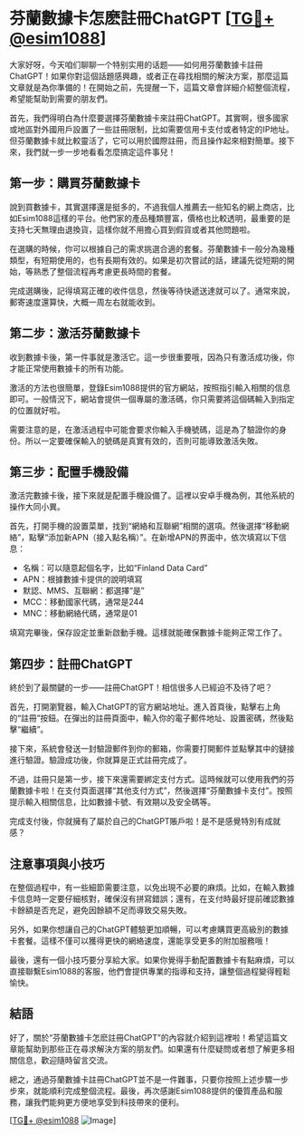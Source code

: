 # 芬蘭數據卡怎麽註冊ChatGPT [[TG💪+ @esim1088](https://t.me/s/esim1088)]

大家好呀，今天咱们聊聊一个特别实用的话题——如何用芬蘭數據卡註冊ChatGPT！如果你對這個話題感興趣，或者正在尋找相關的解決方案，那麼這篇文章就是為你準備的！在開始之前，先提醒一下，這篇文章會詳細介紹整個流程，希望能幫助到需要的朋友們。

首先，我們得明白為什麼要選擇芬蘭數據卡來註冊ChatGPT。其實啊，很多國家或地區對外國用戶設置了一些註冊限制，比如需要信用卡支付或者特定的IP地址。但芬蘭數據卡就比較靈活了，它可以用於國際註冊，而且操作起來相對簡單。接下來，我們就一步一步地看看怎麼搞定這件事兒！

## 第一步：購買芬蘭數據卡

說到買數據卡，其實選擇還是挺多的，不過我個人推薦去一些知名的網上商店，比如Esim1088這樣的平台。他們家的產品種類豐富，價格也比較透明，最重要的是支持七天無理由退換貨，這樣你就不用擔心買到假貨或者其他問題啦。

在選購的時候，你可以根據自己的需求挑選合適的套餐。芬蘭數據卡一般分為幾種類型，有短期使用的，也有長期有效的。如果是初次嘗試的話，建議先從短期的開始，等熟悉了整個流程再考慮更長時間的套餐。

完成選購後，記得填寫正確的收件信息，然後等待快遞送達就可以了。通常來說，郵寄速度還算快，大概一周左右就能收到。

## 第二步：激活芬蘭數據卡

收到數據卡後，第一件事就是激活它。這一步很重要哦，因為只有激活成功後，你才能正常使用數據卡的所有功能。

激活的方法也很簡單，登錄Esim1088提供的官方網站，按照指引輸入相關的信息即可。一般情況下，網站會提供一個專屬的激活碼，你只需要將這個碼輸入到指定的位置就好啦。

需要注意的是，在激活過程中可能會要求你輸入手機號碼，這是為了驗證你的身份。所以一定要確保輸入的號碼是真實有效的，否則可能導致激活失敗。

## 第三步：配置手機設備

激活完數據卡後，接下來就是配置手機設備了。這裡以安卓手機為例，其他系統的操作大同小異。

首先，打開手機的設置菜單，找到“網絡和互聯網”相關的選項。然後選擇“移動網絡”，點擊“添加新APN（接入點名稱）”。在新增APN的界面中，依次填寫以下信息：

- 名稱：可以隨意起個名字，比如“Finland Data Card”
- APN：根據數據卡提供的說明填寫
- 默認、MMS、互聯網：都選擇“是”
- MCC：移動國家代碼，通常是244
- MNC：移動網絡代碼，通常是01

填寫完畢後，保存設定並重新啟動手機。這樣就能確保數據卡能夠正常工作了。

## 第四步：註冊ChatGPT

終於到了最關鍵的一步——註冊ChatGPT！相信很多人已經迫不及待了吧？

首先，打開瀏覽器，輸入ChatGPT的官方網站地址。進入首頁後，點擊右上角的“註冊”按鈕。在彈出的註冊頁面中，輸入你的電子郵件地址、設置密碼，然後點擊“繼續”。

接下來，系統會發送一封驗證郵件到你的郵箱，你需要打開郵件並點擊其中的鏈接進行驗證。驗證成功後，你就算是正式註冊完成了。

不過，註冊只是第一步，接下來還需要綁定支付方式。這時候就可以使用我們的芬蘭數據卡啦！在支付頁面選擇“其他支付方式”，然後選擇“芬蘭數據卡支付”。按照提示輸入相關信息，比如數據卡號、有效期以及安全碼等。

完成支付後，你就擁有了屬於自己的ChatGPT賬戶啦！是不是感覺特別有成就感？

## 注意事項與小技巧

在整個過程中，有一些細節需要注意，以免出現不必要的麻煩。比如，在輸入數據卡信息時一定要仔細核對，確保沒有拼寫錯誤；還有，在支付時最好提前確認數據卡餘額是否充足，避免因餘額不足而導致交易失敗。

另外，如果你想讓自己的ChatGPT體驗更加順暢，可以考慮購買更高級別的數據卡套餐。這樣不僅可以獲得更快的網絡速度，還能享受更多的附加服務哦！

最後，還有一個小技巧要分享給大家。如果你覺得手動配置數據卡有點麻煩，可以直接聯繫Esim1088的客服，他們會提供專業的指導和支持，讓整個過程變得輕鬆愉快。

## 結語

好了，關於“芬蘭數據卡怎麽註冊ChatGPT”的內容就介紹到這裡啦！希望這篇文章能幫助到那些正在尋求解決方案的朋友們。如果還有什麼疑問或者想了解更多相關信息，歡迎隨時留言交流。

總之，通過芬蘭數據卡註冊ChatGPT並不是一件難事，只要你按照上述步驟一步步來，就能順利完成整個流程。最後，再次感謝Esim1088提供的優質產品和服務，讓我們能夠更方便地享受到科技帶來的便利。

[[TG💪+ @esim1088](https://t.me/s/esim1088) ![Image](https://i.postimg.cc/4NQfJmqS/Snipaste-2025-05-13-00-14-12.png)]